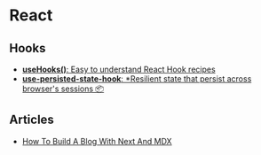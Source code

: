 # React

## Hooks
- [**useHooks()**: Easy to understand React Hook recipes](https://usehooks.com)
- [**use-persisted-state-hook**: *Resilient state that persist across browser's sessions 📦](https://github.com/giovannibenussi/use-persisted-state-hook)

## Articles
- [How To Build A Blog With Next And MDX](https://www.smashingmagazine.com/2020/09/build-blog-nextjs-mdx/)
